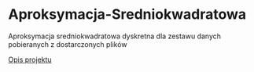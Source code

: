 # Aproksymacja-Sredniokwadratowa
Aproksymacja sredniokwadratowa dyskretna dla zestawu danych pobieranych z dostarczonych plików

[Opis projektu](Sprawozdanie.pdf)
